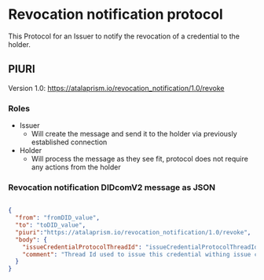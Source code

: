 # Revocation notification protocol

This Protocol for an Issuer to notify the revocation of a credential to the holder.



## PIURI

Version 1.0: <https://atalaprism.io/revocation_notification/1.0/revoke>

### Roles

- Issuer
  - Will create the message and send it to the holder via previously established connection
- Holder
  - Will process the message as they see fit, protocol does not require any actions from the holder


### Revocation notification DIDcomV2 message as JSON

```json

{
  "from": "fromDID_value",
  "to": "toDID_value",
  "piuri":"https://atalaprism.io/revocation_notification/1.0/revoke",
  "body": {
    "issueCredentialProtocolThreadId": "issueCredentialProtocolThreadId_value",
    "comment": "Thread Id used to issue this credential withing issue credential protocol"
  }
}

```
